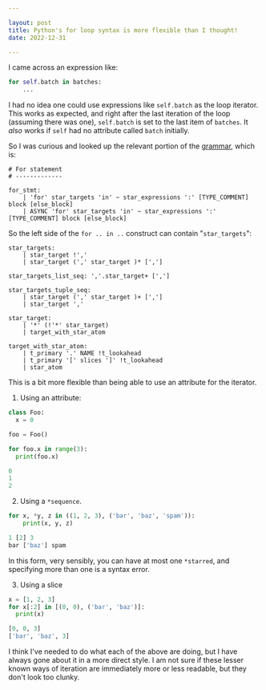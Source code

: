 ```yaml
---

layout: post
title: Python's for loop syntax is more flexible than I thought!
date: 2022-12-31

---
```


I came across an expression like:

```python
for self.batch in batches:
    ...
```

I had no idea one could use expressions like `self.batch` as the loop iterator.
This works as expected, and right after the last iteration of the loop (assuming
there was one), `self.batch` is set to the last item of `batches`. It _also_
works if `self` had no attribute called `batch` initially.

So I was curious and looked up the relevant portion of the [grammar](https://docs.python.org/3/reference/grammar.html), which is:

```ebnf
# For statement
# -------------

for_stmt:
    | 'for' star_targets 'in' ~ star_expressions ':' [TYPE_COMMENT] block [else_block] 
    | ASYNC 'for' star_targets 'in' ~ star_expressions ':' [TYPE_COMMENT] block [else_block] 
```

So the left side of the `for .. in ..` construct can contain "`star_targets`":

```ebnf
star_targets:
    | star_target !',' 
    | star_target (',' star_target )* [','] 

star_targets_list_seq: ','.star_target+ [','] 

star_targets_tuple_seq:
    | star_target (',' star_target )+ [','] 
    | star_target ',' 

star_target:
    | '*' (!'*' star_target) 
    | target_with_star_atom

target_with_star_atom:
    | t_primary '.' NAME !t_lookahead 
    | t_primary '[' slices ']' !t_lookahead 
    | star_atom
```

This is a bit more flexible than being able to use an attribute for the iterator. 

1. Using an attribute:
```python
class Foo:
  x = 0

foo = Foo()

for foo.x in range(3):
  print(foo.x)

0
1
2
```

2. Using a `*sequence`. 

```python
for x, *y, z in ((1, 2, 3), ('bar', 'baz', 'spam')):
    print(x, y, z)

1 [2] 3
bar ['baz'] spam
```

In this form, very sensibly, you can have at most one `*starred`, and specifying
more than one is a syntax error.

3. Using a slice

```python
x = [1, 2, 3]
for x[:2] in [(0, 0), ('bar', 'baz')]:
  print(x)

[0, 0, 3]
['bar', 'baz', 3]
```

I think I've needed to do what each of the above are doing, but I have always
gone about it in a more direct style. I am not sure if these lesser known ways
of iteration are immediately more or less readable, but they don't look too
clunky.

